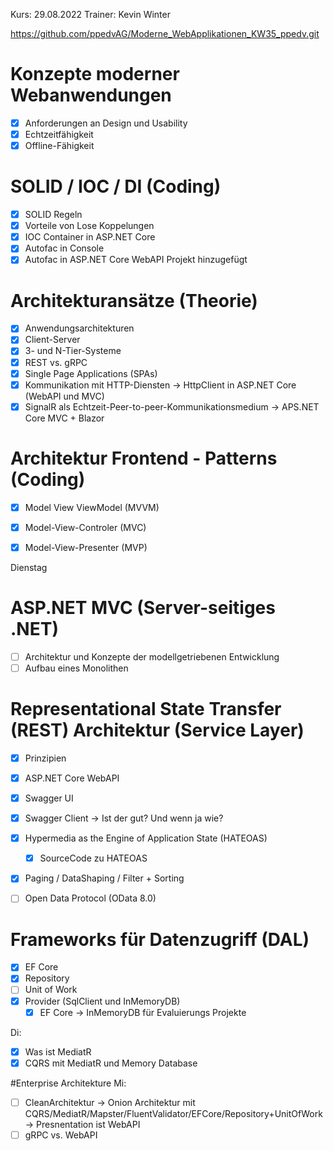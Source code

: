 Kurs: 29.08.2022
Trainer: Kevin Winter


https://github.com/ppedvAG/Moderne_WebApplikationen_KW35_ppedv.git


# Konzepte moderner Webanwendungen

- [x] Anforderungen an Design und Usability
- [x] Echtzeitfähigkeit
- [x] Offline-Fähigkeit

# SOLID / IOC / DI (Coding)
- [x] SOLID Regeln 
- [x] Vorteile von Lose Koppelungen 
- [x] IOC Container in ASP.NET Core 
- [x] Autofac in Console
- [x] Autofac in ASP.NET Core WebAPI Projekt hinzugefügt 

# Architekturansätze (Theorie)
- [x] Anwendungsarchitekturen
- [x] Client-Server
- [x] 3- und N-Tier-Systeme
- [x] REST vs. gRPC
- [x] Single Page Applications (SPAs)
- [x] Kommunikation mit HTTP-Diensten -> HttpClient in ASP.NET Core (WebAPI und MVC)
- [x] SignalR als Echtzeit-Peer-to-peer-Kommunikationsmedium -> APS.NET Core MVC + Blazor 

# Architektur Frontend - Patterns (Coding)
- [x] Model View ViewModel (MVVM)
- [x] Model-View-Controler (MVC)
- [x] Model-View-Presenter (MVP)


Dienstag 
# ASP.NET MVC (Server-seitiges .NET)
- [ ] Architektur und Konzepte der modellgetriebenen Entwicklung
- [ ] Aufbau eines Monolithen

# Representational State Transfer (REST) Architektur (Service Layer) 
- [x] Prinzipien
- [x] ASP.NET Core WebAPI
- [x] Swagger UI 
- [x] Swagger Client -> Ist der gut? Und wenn ja wie?

- [x] Hypermedia as the Engine of Application State (HATEOAS)
    - [x] SourceCode zu HATEOAS

- [x] Paging / DataShaping / Filter + Sorting
- [ ] Open Data Protocol (OData 8.0)

# Frameworks für Datenzugriff (DAL)
- [x] EF Core
- [x] Repository
- [ ] Unit of Work
- [x] Provider (SqlClient und InMemoryDB)
    - [x] EF Core -> InMemoryDB für Evaluierungs Projekte 

Di:
- [x] Was ist MediatR 
- [x] CQRS mit MediatR und Memory Database

#Enterprise Architekture
Mi: 
- [ ] CleanArchitektur -> Onion Architektur mit CQRS/MediatR/Mapster/FluentValidator/EFCore/Repository+UnitOfWork -> Presnentation ist WebAPI 
- [ ] gRPC vs. WebAPI 
